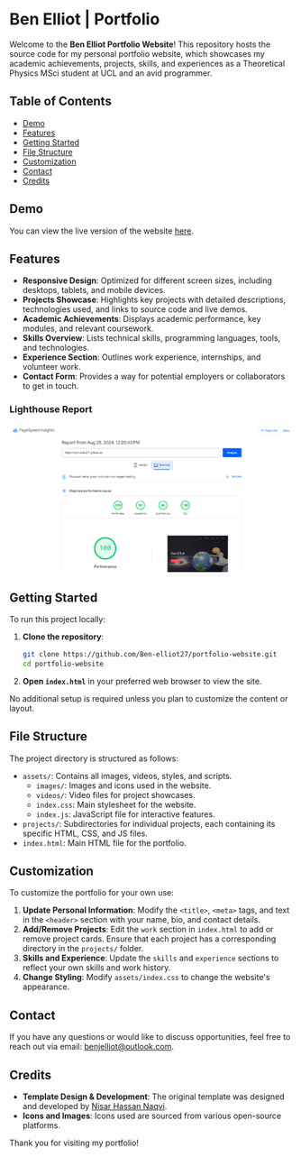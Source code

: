 # Ben Elliot | Portfolio

Welcome to the **Ben Elliot Portfolio Website**! This repository hosts the source code for my personal portfolio website, which showcases my academic achievements, projects, skills, and experiences as a Theoretical Physics MSci student at UCL and an avid programmer.

## Table of Contents

- [Demo](#demo)
- [Features](#features)
- [Getting Started](#getting-started)
- [File Structure](#file-structure)
- [Customization](#customization)
- [Contact](#contact)
- [Credits](#credits)

## Demo

You can view the live version of the website [here](https://your-website-link).

## Features

- **Responsive Design**: Optimized for different screen sizes, including desktops, tablets, and mobile devices.
- **Projects Showcase**: Highlights key projects with detailed descriptions, technologies used, and links to source code and live demos.
- **Academic Achievements**: Displays academic performance, key modules, and relevant coursework.
- **Skills Overview**: Lists technical skills, programming languages, tools, and technologies.
- **Experience Section**: Outlines work experience, internships, and volunteer work.
- **Contact Form**: Provides a way for potential employers or collaborators to get in touch.

### Lighthouse Report

![Lighthouse Report](/assets/images/lighthouse-report.png)

## Getting Started

To run this project locally:

1. **Clone the repository**:
   ```bash
   git clone https://github.com/Ben-elliot27/portfolio-website.git
   cd portfolio-website
   ```

2. **Open `index.html`** in your preferred web browser to view the site.

No additional setup is required unless you plan to customize the content or layout.

## File Structure

The project directory is structured as follows:

- `assets/`: Contains all images, videos, styles, and scripts.
  - `images/`: Images and icons used in the website.
  - `videos/`: Video files for project showcases.
  - `index.css`: Main stylesheet for the website.
  - `index.js`: JavaScript file for interactive features.
- `projects/`: Subdirectories for individual projects, each containing its specific HTML, CSS, and JS files.
- `index.html`: Main HTML file for the portfolio.

## Customization

To customize the portfolio for your own use:

1. **Update Personal Information**: Modify the `<title>`, `<meta>` tags, and text in the `<header>` section with your name, bio, and contact details.
2. **Add/Remove Projects**: Edit the `work` section in `index.html` to add or remove project cards. Ensure that each project has a corresponding directory in the `projects/` folder.
3. **Skills and Experience**: Update the `skills` and `experience` sections to reflect your own skills and work history.
4. **Change Styling**: Modify `assets/index.css` to change the website's appearance.

## Contact

If you have any questions or would like to discuss opportunities, feel free to reach out via email: [benjelliot@outlook.com](mailto:benjelliot@outlook.com).

## Credits

- **Template Design & Development**: The original template was designed and developed by [Nisar Hassan Naqvi](https://nisar.dev).
- **Icons and Images**: Icons used are sourced from various open-source platforms.

Thank you for visiting my portfolio!


